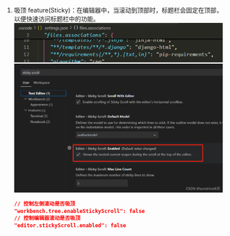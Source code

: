 1. 吸顶 feature(Sticky)：在编辑器中，当滚动到顶部时，标题栏会固定在顶部，以便快速访问标题栏中的功能。
   ![alt text](image.png)
   ![alt text](image-1.png)

   ```json
   // 控制左侧滚动是否吸顶
   "workbench.tree.enableStickyScroll": false
   // 控制编辑器滚动是否吸顶
   "editor.stickyScroll.enabled": false
   ```
